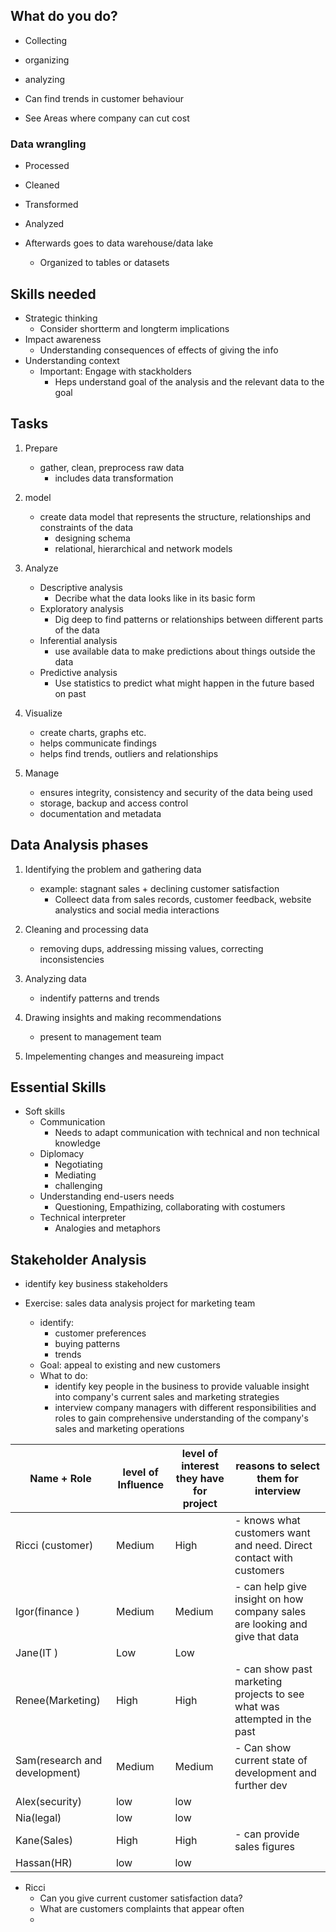 ## What do you do?
- Collecting
- organizing
- analyzing

- Can find trends in customer behaviour
- See Areas where company can cut cost

### Data wrangling
- Processed
- Cleaned 
- Transformed
- Analyzed

- Afterwards goes to data warehouse/data lake
	- Organized to tables or datasets
## Skills needed
- Strategic thinking
	- Consider shortterm and longterm implications
- Impact awareness
	- Understanding consequences of effects of giving the info
- Understanding context
	- Important: Engage with stackholders
		- Heps understand goal of the analysis and the relevant data to the goal

## Tasks

1. Prepare
	- gather, clean, preprocess raw data
		- includes data transformation

2. model
	- create data model that represents the structure, relationships and constraints of the data
		- designing schema
		- relational, hierarchical and network models

3. Analyze
	- Descriptive analysis
		- Decribe what the data looks like in its basic form
	- Exploratory analysis
		- Dig deep to find patterns or relationships between different parts of the data
	- Inferential analysis
		- use available data to make predictions about things outside the data
	- Predictive analysis
		- Use statistics to predict what might happen in the future based on past

4. Visualize
	- create charts, graphs etc.
	- helps communicate findings
	- helps find trends, outliers and relationships

5. Manage
	- ensures integrity, consistency and security of the data being used
	- storage, backup and access control
	- documentation and metadata
## Data Analysis phases
1. Identifying the problem and gathering data
	- example: stagnant sales + declining customer satisfaction
		- Colleect data from sales records, customer feedback, website analystics and social media interactions

2. Cleaning and processing data
	- removing dups, addressing missing values, correcting inconsistencies

3. Analyzing data
	- indentify patterns and trends

4. Drawing insights and making recommendations
	- present to management team

5. Impelementing changes and measureing impact

## Essential Skills

- Soft skills
	- Communication
		- Needs to adapt communication with technical and non technical knowledge
	- Diplomacy
		- Negotiating
		- Mediating
		- challenging
	- Understanding end-users needs
		- Questioning, Empathizing, collaborating with costumers
	- Technical interpreter
		- Analogies and metaphors

## Stakeholder Analysis
- identify key business stakeholders

- Exercise: sales data analysis project for marketing team
	- identify:
		- customer preferences
		- buying patterns
		- trends
	- Goal: appeal to existing and new customers
	- What to do:
		- identify key people in the business to provide valuable insight into company's current sales and marketing strategies
		- interview company managers with different responsibilities and roles to gain comprehensive understanding of the company's sales and marketing operations


| Name + Role                   | level of Influence | level of interest they have for project | reasons to select them for interview                                        |
| ----------------------------- | ------------------ | --------------------------------------- | --------------------------------------------------------------------------- |
| Ricci (customer)              | Medium             | High                                    | - knows what customers want and need. Direct contact with customers         |
| Igor(finance )                | Medium             | Medium                                  | - can help give insight on how company sales are looking and give that data |
| Jane(IT )                     | Low                | Low                                     |                                                                             |
| Renee(Marketing)              | High               | High                                    | - can show past marketing projects to see what was attempted in the past    |
| Sam(research and development) | Medium             | Medium                                  | - Can show current state of development and further dev                     |
| Alex(security)                | low                | low                                     |                                                                             |
| Nia(legal)                    | low                | low                                     |                                                                             |
| Kane(Sales)                   | High               | High                                    | - can provide sales figures                                                 |
| Hassan(HR)                    | low                | low                                     |                                                                             |

- Ricci
	- Can you give current customer satisfaction data?
	- What are customers complaints that appear often
	- 